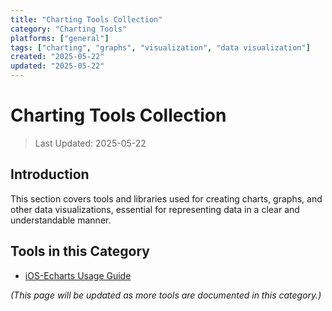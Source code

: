 ```yaml
---
title: "Charting Tools Collection"
category: "Charting Tools"
platforms: ["general"]
tags: ["charting", "graphs", "visualization", "data visualization"]
created: "2025-05-22"
updated: "2025-05-22"
---
```


# Charting Tools Collection

> Last Updated: 2025-05-22

## Introduction

This section covers tools and libraries used for creating charts, graphs, and other data visualizations, essential for representing data in a clear and understandable manner.

## Tools in this Category

- [iOS-Echarts Usage Guide](../tools/图表工具/ios_echarts.md)

*(This page will be updated as more tools are documented in this category.)*
